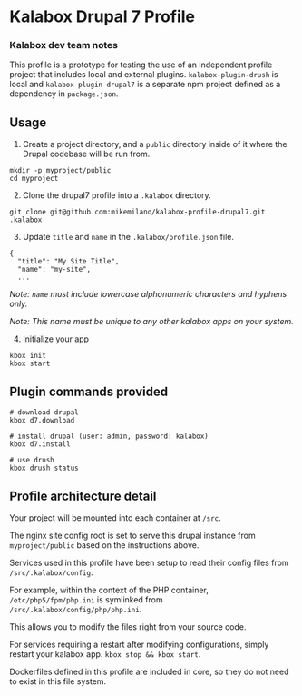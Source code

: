 # Kalabox Drupal 7 Profile

### Kalabox dev team notes
This profile is a prototype for testing the use of an independent profile project that includes
local and external plugins. `kalabox-plugin-drush` is local and `kalabox-plugin-drupal7`
is a separate npm project defined as a dependency in `package.json`.

## Usage

1. Create a project directory, and a `public` directory inside of it
where the Drupal codebase will be run from.
```
mkdir -p myproject/public
cd myproject
```

2. Clone the drupal7 profile into a `.kalabox` directory.
```
git clone git@github.com:mikemilano/kalabox-profile-drupal7.git .kalabox
```

3. Update `title` and `name` in the `.kalabox/profile.json` file.
```
{
  "title": "My Site Title",
  "name": "my-site",
  ...
```
*Note: `name` must include lowercase alphanumeric characters and hyphens only.*

*Note: This name must be unique to any other kalabox apps on your system.*

4. Initialize your app
```
kbox init
kbox start
```


## Plugin commands provided
```
# download drupal
kbox d7.download

# install drupal (user: admin, password: kalabox)
kbox d7.install

# use drush
kbox drush status
```


## Profile architecture detail

Your project will be mounted into each container at `/src`.

The nginx site config root is set to serve this drupal
instance from `myproject/public` based on the instructions above.

Services used in this profile have been setup to read their
config files from `/src/.kalabox/config`.

For example, within the context of the PHP container,
`/etc/php5/fpm/php.ini` is symlinked from `/src/.kalabox/config/php/php.ini`.

This allows you to modify the files right from your source code.

For services requiring a restart after modifying configurations, simply
restart your kalabox app. `kbox stop && kbox start`.

Dockerfiles defined in this profile are included in core, so they
do not need to exist in this file system.

